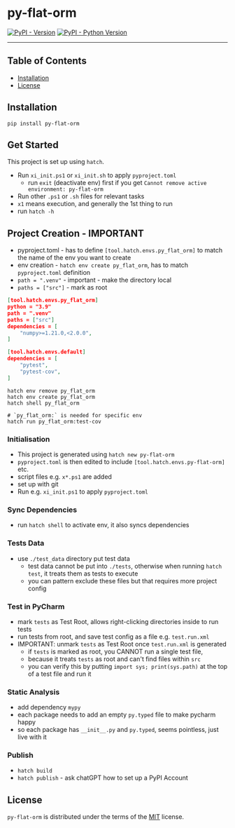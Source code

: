 # py-flat-orm

[![PyPI - Version](https://img.shields.io/pypi/v/py-flat-orm.svg)](https://pypi.org/project/py-flat-orm)
[![PyPI - Python Version](https://img.shields.io/pypi/pyversions/py-flat-orm.svg)](https://pypi.org/project/py-flat-orm)

-----

## Table of Contents

- [Installation](#installation)
- [License](#license)

## Installation

```console
pip install py-flat-orm
```

## Get Started

This project is set up using `hatch`. 
* Run `xi_init.ps1` or `xi_init.sh` to apply `pyproject.toml`
  - run `exit` (deactivate env) first if you get `Cannot remove active environment: py-flat-orm`  
* Run other `.ps1` or `.sh` files for relevant tasks
* `x1` means execution, and generally the 1st thing to run
* run `hatch -h` 

## Project Creation - IMPORTANT
- pyproject.toml - has to define `[tool.hatch.envs.py_flat_orm]` to match the name of the env you want to create
- env creation - `hatch env create py_flat_orm`, has to match `pyproject.toml` definition
- `path = ".venv"` - important - make the directory local
- `paths = ["src"]` - mark as root

```json
[tool.hatch.envs.py_flat_orm]
python = "3.9"
path = ".venv"
paths = ["src"]
dependencies = [
    "numpy>=1.21.0,<2.0.0",
]

[tool.hatch.envs.default]
dependencies = [
    "pytest",
    "pytest-cov",
]
```

```shell
hatch env remove py_flat_orm
hatch env create py_flat_orm
hatch shell py_flat_orm

# `py_flat_orm:` is needed for specific env
hatch run py_flat_orm:test-cov
```

### Initialisation
* This project is generated using `hatch new py-flat-orm`
* `pyproject.toml` is then edited to include `[tool.hatch.envs.py-flat-orm]` etc.
* script files e.g. `x*.ps1` are added 
* set up with git 
* Run e.g. `xi_init.ps1` to apply `pyproject.toml`

### Sync Dependencies
* run `hatch shell` to activate env, it also syncs dependencies

### Tests Data
* use `./test_data` directory put test data
  * test data cannot be put into `./tests`, otherwise when running `hatch test`, it treats them as tests to execute
  * you can pattern exclude these files but that requires more project config

### Test in PyCharm
* mark `tests` as Test Root, allows right-clicking directories inside to run tests
* run tests from root, and save test config as a file e.g. `test.run.xml`
* IMPORTANT: unmark `tests` as Test Root once `test.run.xml` is generated
  - if `tests` is marked as root, you CANNOT run a single test file, 
  - because it treats `tests` as root and can't find files within `src`
  - you can verify this by putting `import sys; print(sys.path)` at the top of a test file and run it

### Static Analysis
* add dependency `mypy`
* each package needs to add an empty `py.typed` file to make pycharm happy
* so each package has `__init__.py` and `py.typed`, seems pointless, just live with it

### Publish
* `hatch build`
* `hatch publish` - ask chatGPT how to set up a PyPI Account

## License

`py-flat-orm` is distributed under the terms of the [MIT](https://spdx.org/licenses/MIT.html) license.
